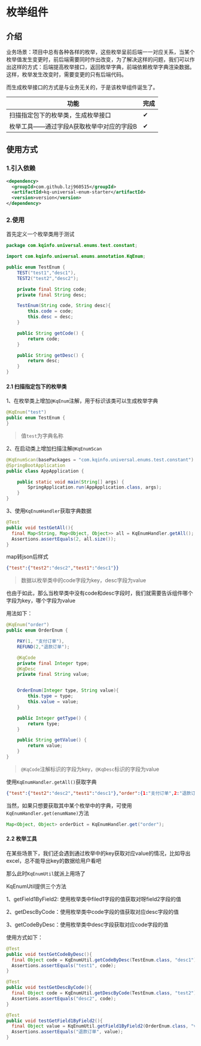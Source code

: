 # 枚举组件

## 介绍

业务场景：项目中总有各种各样的枚举，这些枚举呈前后端一一对应关系，当某个枚举值发生变更时，前后端需要同时作出改变，为了解决这样的问题，我们可以作出这样的方式：后端提高枚举接口，返回枚举字典，前端依赖枚举字典渲染数据。这样，枚举发生改变时，需要变更的只有后端代码。

而生成枚举接口的方式是与业务无关的，于是该枚举组件诞生了。

| 功能                                     | 完成 |
| ---------------------------------------- | ---- |
| 扫描指定包下的枚举类，生成枚举接口       | ✔    |
| 枚举工具——通过字段A获取枚举中对应的字段B | ✔    |

## 使用方式

### 1.引入依赖

```xml
<dependency>
  <groupId>com.github.lzj960515</groupId>
  <artifactId>kq-universal-enum-starter</artifactId>
  <version>version</version>
</dependency>
```

### 2.使用

首先定义一个枚举类用于测试

```java
package com.kqinfo.universal.enums.test.constant;

import com.kqinfo.universal.enums.annotation.KqEnum;

public enum TestEnum {
    TEST("test1","desc1"),
    TEST2("test2","desc2");

    private final String code;
    private final String desc;

    TestEnum(String code, String desc){
        this.code = code;
        this.desc = desc;
    }

    public String getCode() {
        return code;
    }

    public String getDesc() {
        return desc;
    }
}
```

#### 2.1 扫描指定包下的枚举类

1、在枚举类上增加`@KqEnum`注解，用于标识该类可以生成枚举字典

```java
@KqEnum("test")
public enum TestEnum {
}
```

> 值`test`为字典名称

2、在启动类上增加扫描注解`@KqEnumScan`

```java
@KqEnumScan(basePackages = "com.kqinfo.universal.enums.test.constant")
@SpringBootApplication
public class AppApplication {

    public static void main(String[] args) {
        SpringApplication.run(AppApplication.class, args);
    }
}
```

3、使用`KqEnumHandler`获取字典数据

```java
@Test
public void testGetAll(){
  final Map<String, Map<Object, Object>> all = KqEnumHandler.getAll();
  Assertions.assertEquals(2, all.size());
}
```

map转json后样式

```json
{"test":{"test2":"desc2","test1":"desc1"}}
```

> 数据以枚举类中的code字段为key，desc字段为value

也由于如此，那么当枚举类中没有code和desc字段时，我们就需要告诉组件哪个字段为key，哪个字段为value

用法如下：

```java
@KqEnum("order")
public enum OrderEnum {

    PAY(1, "支付订单"),
    REFUND(2,"退款订单");

    @KqCode
    private final Integer type;
    @KqDesc
    private final String value;


    OrderEnum(Integer type, String value){
        this.type = type;
        this.value = value;
    }

    public Integer getType() {
        return type;
    }

    public String getValue() {
        return value;
    }
}
```

> `@KqCode`注解标识的字段为key，`@KqDesc`标识的字段为value

使用`KqEnumHandler.getAll()`获取字典

```json
{"test":{"test2":"desc2","test1":"desc1"},"order":{1:"支付订单",2:"退款订单"}}
```

当然，如果只想要获取其中某个枚举中的字典，可使用`KqEnumHandler.get(enumName)`方法

```java
Map<Object, Object> orderDict = KqEnumHandler.get("order");
```

#### 2.2 枚举工具

在某些场景下，我们还会遇到通过枚举中的key获取对应value的情况，比如导出excel，总不能导出key的数据给用户看吧

那么此时`KqEnumUtil`就派上用场了

KqEnumUtil提供三个方法

1、getField1ByField2: 使用枚举类中filed1字段的值获取对呀field2字段的值

2、getDescByCode：使用枚举类中code字段的值获取对应desc字段的值

3、getCodeByDesc：使用枚举类中desc字段获取对应code字段的值

使用方式如下：

```java
@Test
public void testGetCodeByDesc(){
  final Object code = KqEnumUtil.getCodeByDesc(TestEnum.class, "desc1");
  Assertions.assertEquals("test1", code);
}

@Test
public void testGetDescByCode(){
  final Object code = KqEnumUtil.getDescByCode(TestEnum.class, "test2");
  Assertions.assertEquals("desc2", code);
}

@Test
public void testGetField1ByField2(){
  final Object value = KqEnumUtil.getField1ByField2(OrderEnum.class, "value", "type", 2);
  Assertions.assertEquals("退款订单", value);
}
```